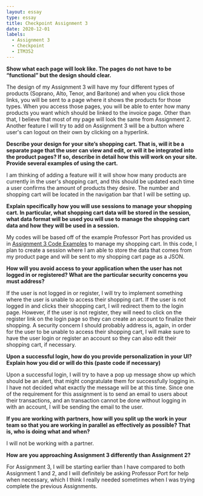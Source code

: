 ```yaml
---
layout: essay
type: essay
title: Checkpoint Assignment 3
date: 2020-12-01
labels:
  - Assignment 3 
  - Checkpoint
  - ITM352
---
```

**Show what each page will look like. The pages do not have to be “functional” but the design should clear.**

The design of my Assignment 3 will have my four different types of products (Soprano, Alto, Tenor, and Baritone) and when you click those links, you will be sent to a page where it shows the products for those types. When you access those pages, you will be able to enter how many products you want which should be linked to the invoice page. Other than that, I believe that most of my page will look the same from Assignment 2. Another feature I will try to add on Assignment 3 will be a button where user's can logout on their own by clicking on a hyperlink.

**Describe your design for your site’s shopping cart. That is, will it be a separate page that the user can view and edit, or will it be integrated into the product pages? If so, describe in detail how this will work on your site. Provide several examples of using the cart.**

I am thinking of adding a feature will it will show how many products are currently in the user's shopping cart, and this should be updated each time a user confirms the amount of products they desire. The number and shopping cart will be located in the navigation bar that I will be setting up.

**Explain specifically how you will use sessions to manage your shopping cart. In particular, what shopping cart data will be stored in the session, what data format will be used you will use to manage the shopping cart data and how they will be used in a session.**

My codes will be based off of the example Professor Port has provided us in <a href="https://dport96.github.io/ITM352/morea/180.Assignment3/reading-code-examples.html">Assignment 3 Code Examples</a> to manage my shopping cart. In this code, I plan to create a session where I am able to store the data that comes from my product page and will be sent to my shopping cart page as a JSON. 

**How will you avoid access to your application when the user has not logged in or registered? What are the particular security concerns you must address?**

If the user is not logged in or register, I will try to implement something where the user is unable to access their shopping cart. If the user is not logged in and clicks their shopping cart, I will redirect them to the login page. However, if the user is not register, they will need to click on the register link on the login page so they can create an account to finalize their shopping. A security concern I should probably address is, again, in order for the user to be unable to access their shopping cart, I will make sure to have the user login or register an account so they can also edit their shopping cart, if necessary.

**Upon a successful login, how do you provide personalization in your UI? Explain how you did or will do this (paste code if necessary)**

Upon a successful login, I will try to have a pop up message show up which should be an alert, that might congratulate them for successfully logging in. I have not decided what exactly the message will be at this time. Since one of the requirement for this assignment is to send an email to users about their transactions, and an transaction cannot be done without logging in with an account, I will be sending the email to the user. 

**If you are working with partners, how will you split up the work in your team so that you are working in parallel as effectively as possible? That is, who is doing what and when?**

I will not be working with a partner. 

**How are you approaching Assignment 3 differently than Assignment 2?**

For Assignment 3, I will be starting earlier than I have compared to both Assignment 1 and 2, and I will definitely be asking Professor Port for help when necessary, which I think I really needed sometimes when I was trying complete the previous Assignments. 
